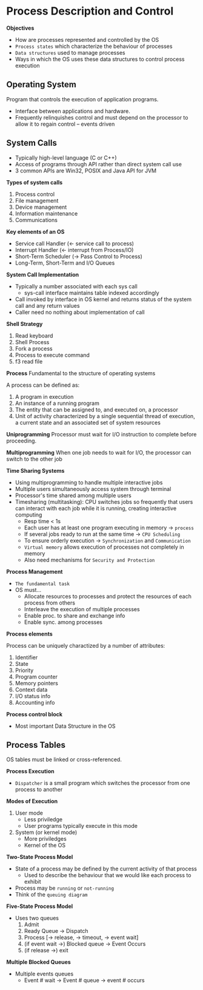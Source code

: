 # Process Description and Control

**Objectives**

- How are processes represented and controlled by the OS
- `Process states` which characterize the behaviour of processes 
- `Data structures` used to manage processes
- Ways in which the OS uses these data structures to control process execution

## Operating System 

Program that controls the execution of application programs.
- Interface between applications and hardware.
- Frequently relinquishes control and must depend on the processor to allow it to regain control – events driven

## System Calls
- Typically high-level language (C or C++)
- Access of programs through API rather than direct system call use 
- 3 common APIs are Win32, POSIX and Java API for JVM

**Types of system calls**
1. Process control 
2. File management 
3. Device management 
4. Information maintenance 
5. Communications

**Key elements of an OS**
- Service call Handler (<- service call to process)
- Interrupt Handler (<- interrupt from Process/IO)
- Short-Term Scheduler (-> Pass Control to Process)
- Long-Term, Short-Term and I/O Queues

**System Call Implementation**
- Typically a number associated with each sys call
	- sys-call interface maintains table indexed accordingly
- Call invoked by interface in OS kernel and returns status of the system call and any return values
- Caller need no nothing about implementation of call

**Shell Strategy**
1. Read keyboard 
2. Shell Process 
3. Fork a process 
4. Process to execute command 
5. f3 read file

**Process**
Fundamental to the structure of operating systems

A process can be defined as:
1. A program in execution 
2. An instance of a running program 
3. The entity that can be assigned to, and executed on, a processor 
4. Unit of activity characterized by a single sequential thread of execution, a current state and an associated set of system resources

**Uniprogramming**
Processor must wait for I/O instruction to complete before proceeding.

**Multiprogramming**
When one job needs to wait for I/O, the processor can switch to the other job

**Time Sharing Systems**
- Using multiprogramming to handle multiple interactive jobs 
- Multiple users simultaneously access system through terminal 
- Processor's time shared among multiple users 
- Timesharing (multitasking): CPU switches jobs so frequently that users can interact with each job while it is running, creating interactive computing
	- Resp time < 1s
	- Each user has at least one program executing in memory -> `process` 
	- If several jobs ready to run at the same time -> `CPU Scheduling`
	- To ensure orderly execution -> `Synchronization` and `Communication`
	- `Virtual memory` allows execution of processes not completely in memory 
	- Also need mechanisms for `Security and Protection`

**Process Management**
- `The fundamental task`
- OS must... 
	- Allocate resources to processes and protect the resources of each process from others 
	- Interleave the execution of multiple processes 
	- Enable proc. to share and exchange info 
	- Enable sync. among processes

**Process elements**

Process can be uniquely charactized by a number of attributes:

1. Identifier 
2. State
3. Priority 
4. Program counter 
5. Memory pointers 
6. Context data 
7. I/O status info 
8. Accounting info 

**Process control block**

- Most important Data Structure in the OS

## Process Tables 

OS tables must be linked or cross-referenced.

**Process Execution**

- `Dispatcher` is a small program which switches the processor from one process to another

**Modes of Execution**

1. User mode 
	- Less priviledge 
	- User programs typically execute in this mode 
2. System (or kernel mode)
	- More priviledges 
	- Kernel of the OS

**Two-State Process Model**

- State of a process may be defined by the current activity of that process
	- Used to describe the behaviour that we would like each process to exhibit
- Process may be `running` or `not-running`
- Think of the `queuing diagram`

**Five-State Process Model**

- Uses two queues 
	1. Admit
	2. Ready Queue -> Dispatch 
	3. Process [-> release, -> timeout, -> event wait]
	4. (if event wait ->) Blocked queue -> Event Occurs
	5. (if release ->) exit

**Multiple Blocked Queues**

- Multiple events queues
	- Event # wait -> Event # queue -> event # occurs



